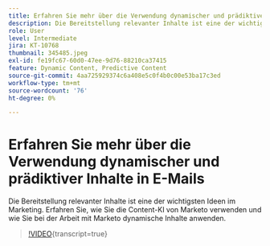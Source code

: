 ```yaml
---
title: Erfahren Sie mehr über die Verwendung dynamischer und prädiktiver Inhalte in E-Mails
description: Die Bereitstellung relevanter Inhalte ist eine der wichtigsten Ideen im Marketing. Erfahren Sie, wie Sie die Content-KI von Marketo verwenden und wie Sie bei der Arbeit mit Marketo dynamische Inhalte anwenden.
role: User
level: Intermediate
jira: KT-10768
thumbnail: 345485.jpeg
exl-id: fe19fc67-60d0-47ee-9d76-88210ca37415
feature: Dynamic Content, Predictive Content
source-git-commit: 4aa725929374c6a408e5c0f4b0c00e53ba17c3ed
workflow-type: tm+mt
source-wordcount: '76'
ht-degree: 0%

---
```


# Erfahren Sie mehr über die Verwendung dynamischer und prädiktiver Inhalte in E-Mails

Die Bereitstellung relevanter Inhalte ist eine der wichtigsten Ideen im Marketing. Erfahren Sie, wie Sie die Content-KI von Marketo verwenden und wie Sie bei der Arbeit mit Marketo dynamische Inhalte anwenden.

>[!VIDEO](https://video.tv.adobe.com/v/3413298/?quality=12&learn=on&captions=ger){transcript=true}
